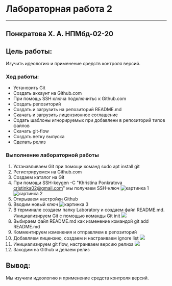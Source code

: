 # Лабораторная работа 2 # 
---
Понкратова Х. А.
НПМбд-02-20
---
## **Цель работы:** ##
Изучить идеологию и применение средств контроля версий.

### Ход работы: ###

- Установить Git
- Создать аккаунт на Github.com
- При помощь SSH ключа подключитьс к Github.com
- Создать репозиторий
- Создать и загрузить на репозиторий README.md
- Скачать и загрузить лицензионное соглашение
- Содать шаблоны игнорируемых при добавлени в репозиторий типов файлов
- Скачать git-flow
- Создать ветку выпуска
- Сделать релиз

### Выполнение лабораторной работы ###

1. Устанавливаем Git  при помощи команд sudo apt install git
2. Регистрируемся на Github.com
3. Создаем каталог на Git
4. При помощи SSH-keygen -C "Khristina Ponkratova cristinka02@gmail.com" мы получаем SSH-ключ
![картинка  1](https://d.radikal.ru/d08/2110/9e/120df974179c.png)
![картинка  2](https://a.radikal.ru/a13/2110/0e/85327df9c648.png)
5. Открываем настройки Github
6. Вводим новый ключ
![картинка  3](https://a.radikal.ru/a19/2110/a0/75bc9d7b8e6c.png)
7. В терминале создаем папку Laboratory  и создаем файл README.md. Инициализируем Git с помощью команды Git init
![](https://c.radikal.ru/c15/2110/50/ac04010869cc.png)
8. Выбираем файл README.md как изменение командой git add README.md
9. Комментируем изменения и отправляем в репозиторий
10. Добавляем лицензию, создаем и настраиваем  ignore list ![](https://a.radikal.ru/a08/2110/45/72bd2fb6fb54.png)
11. Инициализируем git flow, настраиваем версию релиза ![](https://b.radikal.ru/b38/2110/80/6a3383dbba02.png)
12. Заходим на Github  и делаем релиз
 

## Вывод: ##
Мы изучили идеологию и применение средств контроля версий.